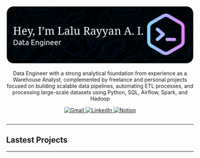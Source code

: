 ![Intro Banner](image/intro_version_2.png)

<p align="center">
  Data Engineer with a strong analytical foundation from experience as a Warehouse Analyst, complemented by freelance and personal projects focused on building scalable data pipelines, automating ETL processes, and processing large-scale datasets using Python, SQL, Airflow, Spark, and Hadoop
<p>

<p align="center">
  <a href="mailto:rayyanakbari5@gmail.com">
    <img src="https://img.shields.io/badge/Gmail-D14836?style=for-the-badge&logo=gmail&logoColor=white" alt="Gmail" />
  </a>
  <a href="https://www.linkedin.com/in/lalurayyanakbarislami/">
    <img src="https://img.shields.io/badge/LinkedIn-0077B5?style=for-the-badge&logo=linkedin&logoColor=white" alt="LinkedIn" />
  </a>
  <a href="https://bit.ly/Portfolio-Lalu-Rayyan">
    <img src="https://img.shields.io/badge/Notion-000000?style=for-the-badge&logo=notion&logoColor=white" alt="Notion">
  </a>
</p>

##

---

## Lastest Projects

---



<!--
**RayyanAkbar/RayyanAKbar** is a ✨ _special_ ✨ repository because its `README.md` (this file) appears on your GitHub profile.

Here are some ideas to get you started:

- 🔭 I’m currently working on ...
- 🌱 I’m currently learning ...
- 👯 I’m looking to collaborate on ...
- 🤔 I’m looking for help with ...
- 💬 Ask me about ...
- 📫 How to reach me: ...
- 😄 Pronouns: ...
- ⚡ Fun fact: ...
-->


